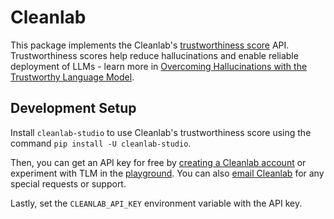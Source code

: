 # Cleanlab

This package implements the Cleanlab's [trustworthiness score](https://cleanlab.ai/tlm/) API. <br />
Trustworthiness scores help reduce hallucinations and enable reliable deployment of LLMs - learn more in [Overcoming Hallucinations with the Trustworthy Language Model](https://cleanlab.ai/blog/trustworthy-language-model/).

## Development Setup

Install `cleanlab-studio` to use Cleanlab's trustworthiness score using the command `pip install -U cleanlab-studio`.

Then, you can get an API key for free by [creating a Cleanlab account](https://app.cleanlab.ai/?signup_origin=TLM) or experiment with TLM in the [playground](https://tlm.cleanlab.ai/). You can also [email Cleanlab](mailto:sales@cleanlab.ai) for any special requests or support.

Lastly, set the `CLEANLAB_API_KEY` environment variable with the API key.
